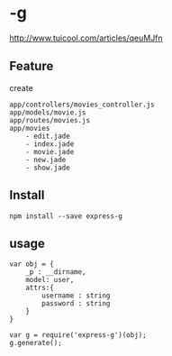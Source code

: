 # -g

http://www.tuicool.com/articles/qeuMJfn


## Feature

create

```
app/controllers/movies_controller.js
app/models/movie.js
app/routes/movies.js
app/movies
    - edit.jade  
    - index.jade 
    - movie.jade 
    - new.jade   
    - show.jade
```


## Install


    npm install --save express-g
    
## usage

    var obj = {
        _p : __dirname,
        model: user,
        attrs:{
            username : string
            password : string
        }
    }
    
    var g = require('express-g')(obj);
    g.generate();
    
    